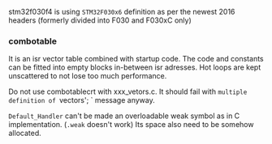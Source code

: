 stm32f030f4 is using `STM32F030x6` definition as per the newest 2016 headers (formerly divided into F030 and F030xC only)


### combotable

It is an isr vector table combined with startup code.
The code and constants can be fitted into empty blocks in-between isr adresses.
Hot loops are kept unscattered to not lose too much performance.

Do not use combotablecrt with xxx_vetors.c. It should fail with `multiple definition of `vectors'; ` message anyway.

`Default_Handler` can't be made an overloadable weak symbol as in C implementation. (`.weak` doesn't work)
Its space also need to be somehow allocated.